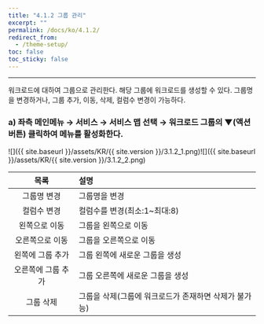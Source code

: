 ```yaml
---
title: "4.1.2 그룹 관리"
excerpt: ""
permalink: /docs/ko/4.1.2/
redirect_from:
  - /theme-setup/
toc: false
toc_sticky: false
---
```


---
워크로드에 대하여 그룹으로 관리한다. 해당 그룹에 워크로드를 생성할 수 있다. 그룹명을 변경하거나, 그룹 추가, 이동, 삭제, 컬럼수 변경이 가능하다.

### a\) 좌측 메인메뉴 → 서비스 → 서비스 맵 선택 → 워크로드 그룹의  ▼\(액션 버튼\) 클릭하여 메뉴를 활성화한다.
![]({{ site.baseurl }}/assets/KR/{{ site.version }}/3.1.2_1.png)![]({{ site.baseurl }}/assets/KR/{{ site.version }}/3.1.2_2.png)

|     목록     | 설명                               |
| :--------: | :------------------------------- |
|   그룹명 변경   | 그룹명을 변경                          |
|   컬럼수 변경   | 컬럼수를 변경\(최소:1~최대:8\)             |
|  왼쪽으로 이동   | 그룹을 왼쪽으로 이동                      |
|  오른쪽으로 이동  | 그룹을 오른쪽으로 이동                     |
| 왼쪽에 그룹 추가  | 그룹 왼쪽에 새로운 그룹을 생성                |
| 오른쪽에 그룹 추가 | 그룹 오른쪽에 새로운 그룹을 생성               |
|   그룹 삭제    | 그룹을 삭제\(그룹에 워크로드가 존재하면 삭제가 불가능\) |
